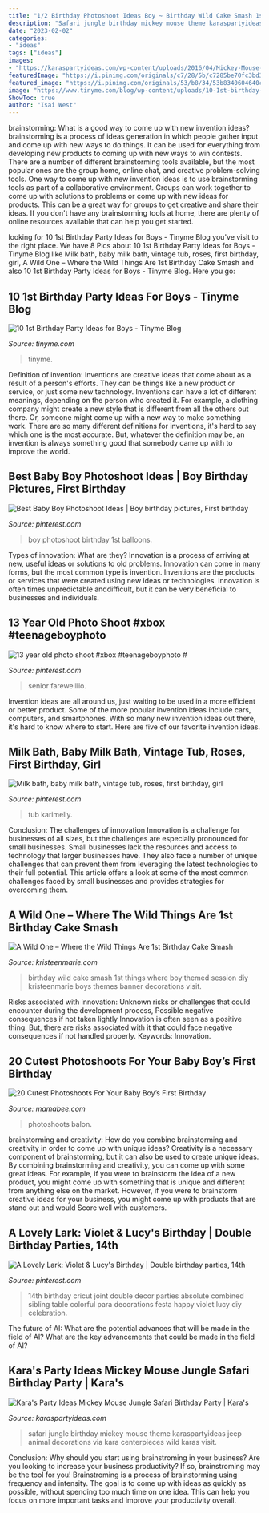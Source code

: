 ```yaml
---
title: "1/2 Birthday Photoshoot Ideas Boy ~ Birthday Wild Cake Smash 1st Things Where Boy Themed Session Diy Kristeenmarie Boys Themes Banner Decorations Visit"
description: "Safari jungle birthday mickey mouse theme karaspartyideas jeep animal decorations via kara centerpieces wild karas visit"
date: "2023-02-02"
categories:
- "ideas"
tags: ["ideas"]
images:
- "https://karaspartyideas.com/wp-content/uploads/2016/04/Mickey-Mouse-Jungle-Safari-Birthday-Party-via-Karas-Party-Ideas-KarasPartyIdeas.com37.jpeg"
featuredImage: "https://i.pinimg.com/originals/c7/28/5b/c7285be70fc3bd3ba2a13293c25a2457.jpg"
featured_image: "https://i.pinimg.com/originals/53/b8/34/53b8340604640ceb596e0a964f4b708c.jpg"
image: "https://www.tinyme.com/blog/wp-content/uploads/10-1st-birthday-party-ideas-for-boys/10-1st-Birthday-Party-Ideas-for-Boys-1.jpg"
ShowToc: true
author: "Isai West"
---
```



brainstorming: What is a good way to come up with new invention ideas?
brainstorming is a process of ideas generation in which people gather input and come up with new ways to do things. It can be used for everything from developing new products to coming up with new ways to win contests. There are a number of different brainstorming tools available, but the most popular ones are the group home, online chat, and creative problem-solving tools. 
One way to come up with new invention ideas is to use brainstorming tools as part of a collaborative environment. Groups can work together to come up with solutions to problems or come up with new ideas for products. This can be a great way for groups to get creative and share their ideas. If you don't have any brainstorming tools at home, there are plenty of online resources available that can help you get started.

	

		
looking for 10 1st Birthday Party Ideas for Boys - Tinyme Blog you've visit to the right place. We have 8 Pics about 10 1st Birthday Party Ideas for Boys - Tinyme Blog like Milk bath, baby milk bath, vintage tub, roses, first birthday, girl, A Wild One – Where the Wild Things Are 1st Birthday Cake Smash and also 10 1st Birthday Party Ideas for Boys - Tinyme Blog. Here you go:
		
    
## 10 1st Birthday Party Ideas For Boys - Tinyme Blog

<img loading=lazy src="https://www.tinyme.com/blog/wp-content/uploads/10-1st-birthday-party-ideas-for-boys/10-1st-Birthday-Party-Ideas-for-Boys-1.jpg" onerror="this.onerror=null;this.src='https://tse1.mm.bing.net/th?id=OIP.1kHzk0fs6C5dvvbpsW19iwHaLJ&amp;pid=15.1';" alt="10 1st Birthday Party Ideas for Boys - Tinyme Blog">

_Source: tinyme.com_

>tinyme. 

	

Definition of invention:
Inventions are creative ideas that come about as a result of a person's efforts. They can be things like a new product or service, or just some new technology. Inventions can have a lot of different meanings, depending on the person who created it. For example, a clothing company might create a new style that is different from all the others out there. Or, someone might come up with a new way to make something work. There are so many different definitions for inventions, it's hard to say which one is the most accurate. But, whatever the definition may be, an invention is always something good that somebody came up with to improve the world.

    
## Best Baby Boy Photoshoot Ideas | Boy Birthday Pictures, First Birthday

<img loading=lazy src="https://i.pinimg.com/originals/53/b8/34/53b8340604640ceb596e0a964f4b708c.jpg" onerror="this.onerror=null;this.src='https://tse4.mm.bing.net/th?id=OIP.EFKySVuQNJhRT6Kt6icPgAHaLI&amp;pid=15.1';" alt="Best Baby Boy Photoshoot Ideas | Boy birthday pictures, First birthday">

_Source: pinterest.com_

>boy photoshoot birthday 1st balloons. 

	

Types of innovation: What are they?
Innovation is a process of arriving at new, useful ideas or solutions to old problems. Innovation can come in many forms, but the most common type is invention. Inventions are the products or services that were created using new ideas or technologies. Innovation is often times unpredictable anddifficult, but it can be very beneficial to businesses and individuals.

    
## 13 Year Old Photo Shoot #xbox #teenageboyphoto #

<img loading=lazy src="https://i.pinimg.com/originals/47/26/68/472668e132e0f4cad60060fed230da27.jpg" onerror="this.onerror=null;this.src='https://tse1.mm.bing.net/th?id=OIP.9FGAHJqKFIHda4WmhnfRHQHaLH&amp;pid=15.1';" alt="13 year old photo shoot #xbox #teenageboyphoto #">

_Source: pinterest.com_

>senior farewelllio. 

	

Invention ideas are all around us, just waiting to be used in a more efficient or better product. Some of the more popular invention ideas include cars, computers, and smartphones. With so many new invention ideas out there, it's hard to know where to start. Here are five of our favorite invention ideas.

    
## Milk Bath, Baby Milk Bath, Vintage Tub, Roses, First Birthday, Girl

<img loading=lazy src="https://i.pinimg.com/736x/81/38/94/81389447240664c3498a4d1967bcfa3c.jpg" onerror="this.onerror=null;this.src='https://tse1.mm.bing.net/th?id=OIP.gZcUhPTN2bVX8TnamWmYFgHaFI&amp;pid=15.1';" alt="Milk bath, baby milk bath, vintage tub, roses, first birthday, girl">

_Source: pinterest.com_

>tub karimelly. 

	

Conclusion: The challenges of innovation
Innovation is a challenge for businesses of all sizes, but the challenges are especially pronounced for small businesses. Small businesses lack the resources and access to technology that larger businesses have. They also face a number of unique challenges that can prevent them from leveraging the latest technologies to their full potential. This article offers a look at some of the most common challenges faced by small businesses and provides strategies for overcoming them.

    
## A Wild One – Where The Wild Things Are 1st Birthday Cake Smash

<img loading=lazy src="http://kristeenmarie.com/photography/blog/wp-content/uploads/2016/10/2016-10-20_0006.jpg" onerror="this.onerror=null;this.src='https://tse2.mm.bing.net/th?id=OIP.MTAQN3yOAbhucWHXEmD9wwHaLx&amp;pid=15.1';" alt="A Wild One – Where the Wild Things Are 1st Birthday Cake Smash">

_Source: kristeenmarie.com_

>birthday wild cake smash 1st things where boy themed session diy kristeenmarie boys themes banner decorations visit. 

	

Risks associated with innovation: Unknown risks or challenges that could encounter during the development process, Possible negative consequences if not taken lightly
Innovation is often seen as a positive thing. But, there are risks associated with it that could face negative consequences if not handled properly. Keywords: Innovation.

    
## 20 Cutest Photoshoots For Your Baby Boy’s First Birthday

<img loading=lazy src="https://mamabee.com/wp-content/uploads/2014/09/balon.jpg" onerror="this.onerror=null;this.src='https://tse1.mm.bing.net/th?id=OIP.vqSWMp_8QSzJKZru4a984QHaLG&amp;pid=15.1';" alt="20 Cutest Photoshoots For Your Baby Boy’s First Birthday">

_Source: mamabee.com_

>photoshoots balon. 

	

brainstorming and creativity: How do you combine brainstorming and creativity in order to come up with unique ideas?
Creativity is a necessary component of brainstorming, but it can also be used to create unique ideas. By combining brainstorming and creativity, you can come up with some great ideas. For example, if you were to brainstorm the idea of a new product, you might come up with something that is unique and different from anything else on the market. However, if you were to brainstorm creative ideas for your business, you might come up with products that are stand out and would Score well with customers.

    
## A Lovely Lark: Violet &amp; Lucy&#039;s Birthday | Double Birthday Parties, 14th

<img loading=lazy src="https://i.pinimg.com/originals/c7/28/5b/c7285be70fc3bd3ba2a13293c25a2457.jpg" onerror="this.onerror=null;this.src='https://tse1.mm.bing.net/th?id=OIP.h2usyWCJBqYSwC8cwBmE8gHaJ4&amp;pid=15.1';" alt="A Lovely Lark: Violet &amp; Lucy&#039;s Birthday | Double birthday parties, 14th">

_Source: pinterest.com_

>14th birthday cricut joint double decor parties absolute combined sibling table colorful para decorations festa happy violet lucy diy celebration. 

	

The future of AI: What are the potential advances that will be made in the field of AI?
What are the key advancements that could be made in the field of AI?

    
## Kara&#039;s Party Ideas Mickey Mouse Jungle Safari Birthday Party | Kara&#039;s

<img loading=lazy src="https://karaspartyideas.com/wp-content/uploads/2016/04/Mickey-Mouse-Jungle-Safari-Birthday-Party-via-Karas-Party-Ideas-KarasPartyIdeas.com37.jpeg" onerror="this.onerror=null;this.src='https://tse2.mm.bing.net/th?id=OIP.B8cM76jT6hnN2JNZTFLp2QHaLH&amp;pid=15.1';" alt="Kara&#039;s Party Ideas Mickey Mouse Jungle Safari Birthday Party | Kara&#039;s">

_Source: karaspartyideas.com_

>safari jungle birthday mickey mouse theme karaspartyideas jeep animal decorations via kara centerpieces wild karas visit. 

	

Conclusion: Why should you start using brainstroming in your business?
Are you looking to increase your business productivity? If so, brainstroming may be the tool for you! Brainstroming is a process of brainstorming using frequency and intensity. The goal is to come up with ideas as quickly as possible, without spending too much time on one idea. This can help you focus on more important tasks and improve your productivity overall.

